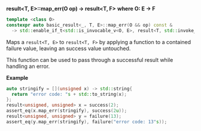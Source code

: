 **result&lt;T, E&gt;::map_err(O op) -> result&lt;T, F&gt;**
**where O: E -> F**

```cpp
template <class O>
constexpr auto basic_result<_, T, E>::map_err(O && op) const &
  -> std::enable_if_t<std::is_invocable_v<O, E>, result<T, std::invoke_result_t<O, E>>> ;
```

Maps a `result<T, E>` to `result<T, F>` by applying a function to a contained failure value, leaving an success value untouched.

This function can be used to pass through a successful result while handling an error.

**Example**

```cpp
auto stringify = [](unsigned x) -> std::string{
  return "error code: "s + std::to_string(x);
};
result<unsigned, unsigned> x = success(2);
assert_eq(x.map_err(stringify), success(2u));
result<unsigned, unsigned> y = failure(13);
assert_eq(y.map_err(stringify), failure("error code: 13"s));
```
